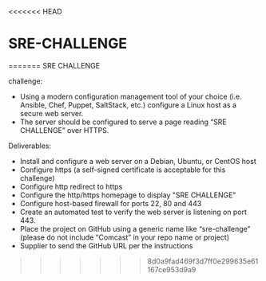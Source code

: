 <<<<<<< HEAD
# SRE-CHALLENGE
=======
SRE CHALLENGE


challenge:
- Using a modern configuration management tool of your choice (i.e. Ansible, Chef, Puppet, SaltStack, etc.) configure a Linux host as a secure web server.
- The server should be configured to serve a page reading “SRE CHALLENGE” over HTTPS.

Deliverables:
- Install and configure a web server on a Debian, Ubuntu, or CentOS host
- Configure https (a self-signed certificate is acceptable for this challenge)
- Configure http redirect to https
- Configure the http/https homepage to display "SRE CHALLENGE"
- Configure host-based firewall for ports 22, 80 and 443
- Create an automated test to verify the web server is listening on port 443. 
- Place the project on GitHub using a generic name like “sre-challenge” (please do not include “Comcast” in your repo name or project)
- Supplier to send the GitHub URL per the instructions 
>>>>>>> 8d0a9fad469f3d7ff0e299635e61167ce953d9a9
